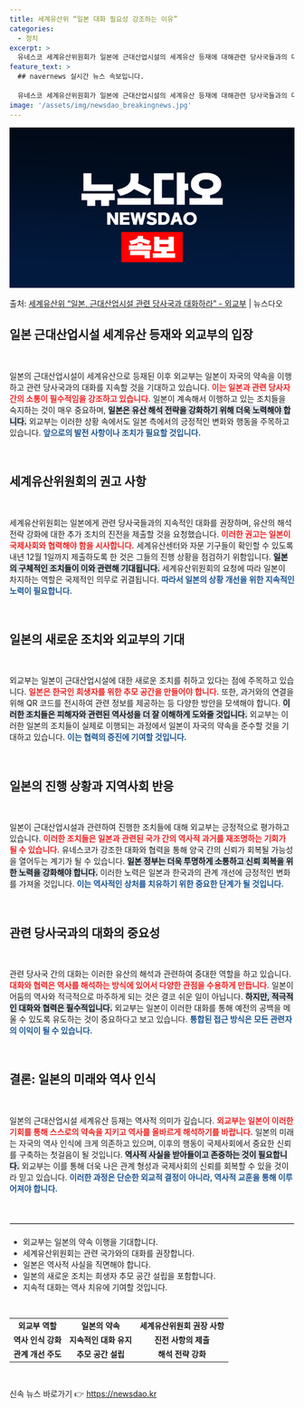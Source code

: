 ```yaml
---
title: 세계유산위 “일본 대화 필요성 강조하는 이유”
categories:
  - 정치
excerpt: >
  유네스코 세계유산위원회가 일본에 근대산업시설의 세계유산 등재에 대해관련 당사국들과의 대화를 지속할 것을 독려…
feature_text: >
  ## navernews 실시간 뉴스 속보입니다.

  유네스코 세계유산위원회가 일본에 근대산업시설의 세계유산 등재에 대해관련 당사국들과의 대화를 지속할 것을 독려…
image: '/assets/img/newsdao_breakingnews.jpg'
---
```


![뉴스다오 속보](/assets/img/newsdao_breakingnews.jpg)

<p>출처: <a href="https://newsdao.kr/1955" rel="dofollow">세계유산위 “일본, 근대산업시설 관련 당사국과 대화하라” - 외교부</a> | 뉴스다오</p>

<h2 data-ke-size="size26">일본 근대산업시설 세계유산 등재와 외교부의 입장</h2>

<p data-ke-size="size16">&nbsp;</p>

일본의 근대산업시설이 세계유산으로 등재된 이후 외교부는 일본이 자국의 약속을 이행하고 관련 당사국과의 대화를 지속할 것을 기대하고 있습니다. <b><span style="color: #ee2323;">이는 일본과 관련 당사자 간의 소통이 필수적임을 강조하고 있습니다.</span></b> 일본이 계속해서 이행하고 있는 조치들을 숙지하는 것이 매우 중요하며, <b><span style="background-color: #21538527;">일본은 유산 해석 전략을 강화하기 위해 더욱 노력해야 합니다.</span></b> 외교부는 이러한 상황 속에서도 일본 측에서의 긍정적인 변화와 행동을 주목하고 있습니다. <b><span style="color: #1a5490;">앞으로의 발전 사항이나 조치가 필요할 것입니다.</span></b>

<p data-ke-size="size16">&nbsp;</p>

<h2 data-ke-size="size26">세계유산위원회의 권고 사항</h2>

<p data-ke-size="size16">&nbsp;</p>

세계유산위원회는 일본에게 관련 당사국들과의 지속적인 대화를 권장하며, 유산의 해석 전략 강화에 대한 추가 조치의 진전을 제출할 것을 요청했습니다. <b><span style="color: #ee2323;">이러한 권고는 일본이 국제사회와 협력해야 함을 시사합니다.</span></b> 세계유산센터와 자문 기구들이 확인할 수 있도록 내년 12월 1일까지 제출하도록 한 것은 그들의 진행 상황을 점검하기 위함입니다. <b><span style="background-color: #21538527;">일본의 구체적인 조치들이 이와 관련해 기대됩니다.</span></b> 세계유산위원회의 요청에 따라 일본이 차지하는 역할은 국제적인 의무로 귀결됩니다. <b><span style="color: #1a5490;">따라서 일본의 상황 개선을 위한 지속적인 노력이 필요합니다.</span></b>

<p data-ke-size="size16">&nbsp;</p>

<h2 data-ke-size="size26">일본의 새로운 조치와 외교부의 기대</h2>

<p data-ke-size="size16">&nbsp;</p>

외교부는 일본이 근대산업시설에 대한 새로운 조치를 취하고 있다는 점에 주목하고 있습니다. <b><span style="color: #ee2323;">일본은 한국인 희생자를 위한 추모 공간을 만들어야 합니다.</span></b> 또한, 과거와의 연결을 위해 QR 코드를 전시하여 관련 정보를 제공하는 등 다양한 방안을 모색해야 합니다. <b><span style="background-color: #21538527;">이러한 조치들은 피해자와 관련된 역사성을 더 잘 이해하게 도와줄 것입니다.</span></b> 외교부는 이러한 일본의 조치들이 실제로 이행되는 과정에서 일본이 자국의 약속을 준수할 것을 기대하고 있습니다. <b><span style="color: #1a5490;">이는 협력의 증진에 기여할 것입니다.</span></b>

<p data-ke-size="size16">&nbsp;</p>

<h2 data-ke-size="size26">일본의 진행 상황과 지역사회 반응</h2>

<p data-ke-size="size16">&nbsp;</p>

일본이 근대산업시설과 관련하여 진행한 조치들에 대해 외교부는 긍정적으로 평가하고 있습니다. <b><span style="color: #ee2323;">이러한 조치들은 일본과 관련된 국가 간의 역사적 과거를 재조명하는 기회가 될 수 있습니다.</span></b> 유네스코가 강조한 대화와 협력을 통해 양국 간의 신뢰가 회복될 가능성을 열어두는 계기가 될 수 있습니다. <b><span style="background-color: #21538527;">일본 정부는 더욱 투명하게 소통하고 신뢰 회복을 위한 노력을 강화해야 합니다.</span></b> 이러한 노력은 일본과 한국과의 관계 개선에 긍정적인 변화를 가져올 것입니다. <b><span style="color: #1a5490;">이는 역사적인 상처를 치유하기 위한 중요한 단계가 될 것입니다.</span></b>

<p data-ke-size="size16">&nbsp;</p>

<h2 data-ke-size="size26">관련 당사국과의 대화의 중요성</h2>

<p data-ke-size="size16">&nbsp;</p>

관련 당사국 간의 대화는 이러한 유산의 해석과 관련하여 중대한 역할을 하고 있습니다. <b><span style="color: #ee2323;">대화와 협력은 역사를 해석하는 방식에 있어서 다양한 관점을 수용하게 만듭니다.</span></b> 일본이 어둠의 역사와 적극적으로 마주하게 되는 것은 결코 쉬운 일이 아닙니다. <b><span style="background-color: #21538527;">하지만, 적극적인 대화와 협력은 필수적입니다.</span></b> 외교부는 일본이 이러한 대화를 통해 예전의 공백을 메울 수 있도록 유도하는 것이 중요하다고 보고 있습니다. <b><span style="color: #1a5490;">통합된 접근 방식은 모든 관련자의 이익이 될 수 있습니다.</span></b>

<p data-ke-size="size16">&nbsp;</p>

<h2 data-ke-size="size26">결론: 일본의 미래와 역사 인식</h2>

<p data-ke-size="size16">&nbsp;</p>

일본의 근대산업시설 세계유산 등재는 역사적 의미가 깊습니다. <b><span style="color: #ee2323;">외교부는 일본이 이러한 기회를 통해 스스로의 약속을 지키고 역사를 올바르게 해석하기를 바랍니다.</span></b> 일본의 미래는 자국의 역사 인식에 크게 의존하고 있으며, 이후의 행동이 국제사회에서 중요한 신뢰를 구축하는 첫걸음이 될 것입니다. <b><span style="background-color: #21538527;">역사적 사실을 받아들이고 존중하는 것이 필요합니다.</span></b> 외교부는 이를 통해 더욱 나은 관계 형성과 국제사회의 신뢰를 회복할 수 있을 것이라 믿고 있습니다. <b><span style="color: #1a5490;">이러한 과정은 단순한 외교적 결정이 아니라, 역사적 교훈을 통해 이루어져야 합니다.</span></b>

<p data-ke-size="size16">&nbsp;</p>

<hr style="border:1px solid #ddd; margin-top:20px; margin-bottom:20px;">

<ul>
  <li>외교부는 일본의 약속 이행을 기대합니다.</li>
  <li>세계유산위원회는 관련 국가와의 대화를 권장합니다.</li>
  <li>일본은 역사적 사실을 직면해야 합니다.</li>
  <li>일본의 새로운 조치는 희생자 추모 공간 설립을 포함합니다.</li>
  <li>지속적 대화는 역사 치유에 기여할 것입니다.</li>
</ul>

<p data-ke-size="size16">&nbsp;</p>

<table style="width:100%; border-collapse: collapse;">
  <tr>
    <td style="text-align: center; height: 17px;"><b>외교부 역할</b></td>
    <td style="text-align: center; height: 17px;"><b>일본의 약속</b></td>
    <td style="text-align: center; height: 17px;"><b>세계유산위원회 권장 사항</b></td>
  </tr>
  <tr>
    <td style="text-align: center; height: 17px;"><b>역사 인식 강화</b></td>
    <td style="text-align: center; height: 17px;"><b>지속적인 대화 유지</b></td>
    <td style="text-align: center; height: 17px;"><b>진전 사항의 제출</b></td>
  </tr>
  <tr>
    <td style="text-align: center; height: 17px;"><b>관계 개선 주도</b></td>
    <td style="text-align: center; height: 17px;"><b>추모 공간 설립</b></td>
    <td style="text-align: center; height: 17px;"><b>해석 전략 강화</b></td>
  </tr>
</table>

<p data-ke-size="size16">&nbsp;</p> 

신속 뉴스 바로가기 👉 <a href="https://newsdao.kr" rel="dofollow">https://newsdao.kr</a>


